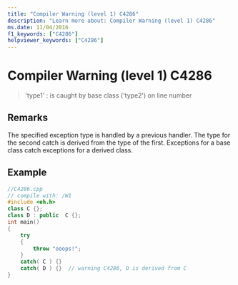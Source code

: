 ```yaml
---
title: "Compiler Warning (level 1) C4286"
description: "Learn more about: Compiler Warning (level 1) C4286"
ms.date: 11/04/2016
f1_keywords: ["C4286"]
helpviewer_keywords: ["C4286"]
---
```

# Compiler Warning (level 1) C4286

> 'type1' : is caught by base class ('type2') on line number

## Remarks

The specified exception type is handled by a previous handler. The type for the second catch is derived from the type of the first. Exceptions for a base class catch exceptions for a derived class.

## Example

```cpp
//C4286.cpp
// compile with: /W1
#include <eh.h>
class C {};
class D : public  C {};
int main()
{
    try
    {
        throw "ooops!";
    }
    catch( C ) {}
    catch( D ) {}  // warning C4286, D is derived from C
}
```

